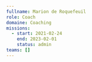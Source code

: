 ```yaml
---
fullname: Marion de Roquefeuil
role: Coach
domaine: Coaching
missions:
  - start: 2021-02-24
    end: 2023-02-01
    status: admin
teams: []
---
```

